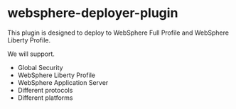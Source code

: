 websphere-deployer-plugin
=========================

This plugin is designed to deploy to WebSphere Full Profile and WebSphere Liberty Profile.

We will support.

<ul>
  <li>Global Security</li>
  <li>WebSphere Liberty Profile</li>
  <li>WebSphere Application Server</li>
  <li>Different protocols</li>
  <li>Different platforms</li>
</ul>
